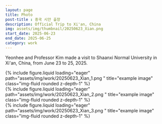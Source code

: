 ```yaml
---
layout: page
title: Photo
post-title : 중국 시안 출장
description: Official Trip to Xi'an, China
img: assets/img/thumbnail/20250623_Xian.png
start_date: 2025-06-23
end_date: 2025-06-25
category: work
---
```

Yeonhee and Professor Kim made a visit to Shaanxi Normal University in Xi'an, China, from June 23 to 25, 2025.

<div class="row">
    <div class="col-sm mt-3 mt-md-0">
        {% include figure.liquid loading="eager" path="assets/img/work/20250623_Xian_1.png
        " title="example image" class="img-fluid rounded z-depth-1" %}
    </div>
</div>

<div class="row">
    <div class="col-sm mt-3 mt-md-0">
        {% include figure.liquid loading="eager" path="assets/img/work/20250623_Xian_2.png
        " title="example image" class="img-fluid rounded z-depth-1" %}
    </div>
</div>

<div class="row">
    <div class="col-sm mt-3 mt-md-0">
        {% include figure.liquid loading="eager" path="assets/img/work/20250623_Xian_3.png
        " title="example image" class="img-fluid rounded z-depth-1" %}
    </div>
</div>